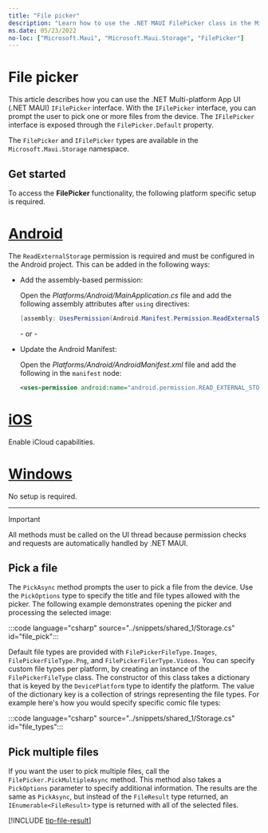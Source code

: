 ```yaml
---
title: "File picker"
description: "Learn how to use the .NET MAUI FilePicker class in the Microsoft.Maui.Storage namespace, which lets a user choose one or more files from the device."
ms.date: 05/23/2022
no-loc: ["Microsoft.Maui", "Microsoft.Maui.Storage", "FilePicker"]
---
```


# File picker

This article describes how you can use the .NET Multi-platform App UI (.NET MAUI) `IFilePicker` interface. With the `IFilePicker` interface, you can prompt the user to pick one or more files from the device. The `IFilePicker` interface is exposed through the `FilePicker.Default` property.

The `FilePicker` and `IFilePicker` types are available in the `Microsoft.Maui.Storage` namespace.

## Get started

To access the **FilePicker** functionality, the following platform specific setup is required.

<!-- markdownlint-disable MD025 -->
# [Android](#tab/android)

The `ReadExternalStorage` permission is required and must be configured in the Android project. This can be added in the following ways:

- Add the assembly-based permission:

  Open the _Platforms/Android/MainApplication.cs_ file and add the following assembly attributes after `using` directives:

  ```csharp
  [assembly: UsesPermission(Android.Manifest.Permission.ReadExternalStorage)]
  ```

  \- or -

- Update the Android Manifest:

  Open the _Platforms/Android/AndroidManifest.xml_ file and add the following in the `manifest` node:

  ```xml
  <uses-permission android:name="android.permission.READ_EXTERNAL_STORAGE" />
  ```
<!-- NOT SUPPORTED
  \- or -

- Use the Android project properties:

  TODO: Check on this value

  Right-click on the Android project and open the project's properties. Under _Android Manifest_ find the **Required permissions:** area and check the **ReadExternalStorage** permission. This will automatically update the _AndroidManifest.xml_ file.
-->

# [iOS](#tab/ios)

Enable iCloud capabilities.

<!-- To enable iCloud capabilities in the file picker, TODO: follow these [directions](../ios/platform/document-picker.md#enabling-icloud-in-maui). -->

# [Windows](#tab/windows)

No setup is required.

-----
<!-- markdownlint-enable MD025 -->

> [!IMPORTANT]
> All methods must be called on the UI thread because permission checks and requests are automatically handled by .NET MAUI.

## Pick a file

The `PickAsync` method prompts the user to pick a file from the device. Use the `PickOptions` type to specify the title and file types allowed with the picker. The following example demonstrates opening the picker and processing the selected image:

:::code language="csharp" source="../snippets/shared_1/Storage.cs" id="file_pick":::

Default file types are provided with `FilePickerFileType.Images`, `FilePickerFileType.Png`, and `FilePickerFilerType.Videos`. You can specify custom file types per platform, by creating an instance of the `FilePickerFileType` class. The constructor of this class takes a dictionary that is keyed by the `DevicePlatform` type to identify the platform. The value of the dictionary key is a collection of strings representing the file types. For example here's how you would specify specific comic file types:

:::code language="csharp" source="../snippets/shared_1/Storage.cs" id="file_types":::

## Pick multiple files

If you want the user to pick multiple files, call the `FilePicker.PickMultipleAsync` method. This method also takes a `PickOptions` parameter to specify additional information. The results are the same as `PickAsync`, but instead of the `FileResult` type returned, an `IEnumerable<FileResult>` type is returned with all of the selected files.

[!INCLUDE [tip-file-result](../includes/tip-file-result.md)]
